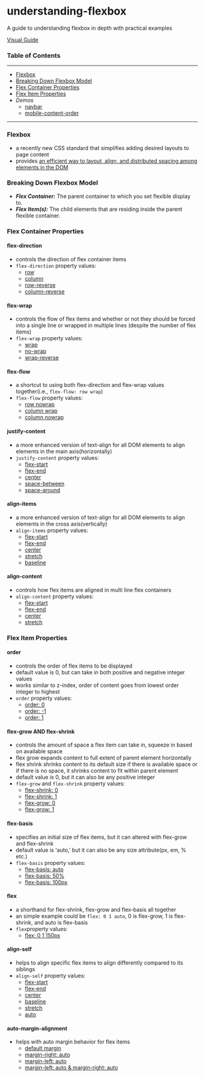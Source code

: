 # understanding-flexbox
A guide to understanding flexbox in depth with practical examples

[Visual Guide](http://understanding-flexbox.surge.sh)

### Table of Contents
---
+ [Flexbox](https://github.com/npranto/understanding-flexbox#flexbox)
+ [Breaking Down Flexbox Model](https://github.com/npranto/understanding-flexbox#breaking-down-flexbox-model)
+ [Flex Container Properties](https://github.com/npranto/understanding-flexbox#flex-container-properties)
+ [Flex Item Properties](https://github.com/npranto/understanding-flexbox#flex-item-properties)
+ _Demos_
    + [navbar](https://github.com/npranto/understanding-flexbox/tree/master/demos/navbar)
    + [mobile-content-order](https://github.com/npranto/understanding-flexbox/tree/master/demos/mobile-content-reorder)

---

### Flexbox
+ a recently new CSS standard that simplifies adding desired layouts to page content
+ provides [an efficient way to layout, align, and distributed spacing among elements in the DOM](https://goo.gl/XiuagG)

### Breaking Down Flexbox Model
+ **_Flex Container:_** The parent container to which you set flexible display to.
+ **_Flex Item(s):_** The child elements that are residing inside the parent flexible container.

### Flex Container Properties
#### flex-direction
+ controls the direction of flex container items 
+ `flex-direction` property values:
    + [row](http://understanding-flexbox.surge.sh/#flex-direction-row)
    + [column](http://understanding-flexbox.surge.sh/#flex-direction-column)
    + [row-reverse](http://understanding-flexbox.surge.sh/#flex-direction-row-reverse)
    + [column-reverse](http://understanding-flexbox.surge.sh/#flex-direction-column-reverse)

#### flex-wrap
+ controls the flow of flex items and whether or not they should be forced into a single line or wrapped in multiple lines (despite the number of flex items)
+ `flex-wrap` property values:
    + [wrap](http://understanding-flexbox.surge.sh/#flex-wrap-wrap)
    + [no-wrap](http://understanding-flexbox.surge.sh/#flex-wrap-no-wrap)
    + [wrap-reverse](http://understanding-flexbox.surge.sh/#flex-wrap-wrap-reverse)

#### flex-flow
+ a shortcut to using both flex-direction and flex-wrap values together(i.e., `flex-flow: row wrap`)
+ `flex-flow` property values:
    + [row nowrap](http://understanding-flexbox.surge.sh/#flex-flow-row-nowrap)
    + [column wrap](http://understanding-flexbox.surge.sh/#flex-flow-column-wrap)
    + [column nowrap](http://understanding-flexbox.surge.sh/#flex-flow-column-nowrap)

#### justify-content
+ a more enhanced version of text-align for all DOM elements to align elements in the main axis(horizontally)
+ `justify-content` property values:
    + [flex-start](http://understanding-flexbox.surge.sh/#justify-content-flex-start)
    + [flex-end](http://understanding-flexbox.surge.sh/#justify-content-flex-end)
    + [center](http://understanding-flexbox.surge.sh/#justify-content-center)
    + [space-between](http://understanding-flexbox.surge.sh/#justify-content-space-between)
    + [space-around](http://understanding-flexbox.surge.sh/#justify-content-space-around)

#### align-items
+ a more enhanced version of text-align for all DOM elements to align elements in the cross axis(vertically)
+ `align-items` property values:
    + [flex-start](http://understanding-flexbox.surge.sh/#align-items-flex-start)
    + [flex-end](http://understanding-flexbox.surge.sh/#align-items-flex-end)
    + [center](http://understanding-flexbox.surge.sh/#align-items-center)
    + [stretch](http://understanding-flexbox.surge.sh/#align-items-stretch)
    + [baseline](http://understanding-flexbox.surge.sh/#align-items-baseline)

#### align-content
+ controls how flex items are aligned in multi line flex containers
+ `align-content` property values:
    + [flex-start](http://understanding-flexbox.surge.sh/#align-content-flex-start)
    + [flex-end](http://understanding-flexbox.surge.sh/#align-content-flex-end)
    + [center](http://understanding-flexbox.surge.sh/#align-content-center)
    + [stretch](http://understanding-flexbox.surge.sh/#align-content-stretch)


### Flex Item Properties
#### order
+ controls the order of flex items to be displayed
+ default value is 0, but can take in both positive and negative integer values
+ works similar to z-index, order of content goes from lowest order integer to highest
+ `order` property values:    
    + [order: 0](http://understanding-flexbox.surge.sh/#order-0)    
    + [order: -1](http://understanding-flexbox.surge.sh/#order--1)
    + [order: 1](http://understanding-flexbox.surge.sh/#order-1)

#### flex-grow AND flex-shrink
+ controls the amount of space a flex item can take in, squeeze in based on available space
+ flex grow expands content to full extent of parent element horizontally
+ flex shrink shrinks content to its default size if there is available space or if there is no space, it shrinks content to fit within parent element
+ default value is 0, but it can also be any positive integer
+ `flex-grow` and `flex-shrink` property values:    
    + [flex-shrink: 0](http://understanding-flexbox.surge.sh/#flex-shrink-0)
    + [flex-shrink: 1](http://understanding-flexbox.surge.sh/#flex-shrink-1)
    + [flex-grow: 0](http://understanding-flexbox.surge.sh/#flex-grow-0)
    + [flex-grow: 1](http://understanding-flexbox.surge.sh/#flex-grow-1)

#### flex-basis
+ specifies an initial size of flex items, but it can altered with flex-grow and flex-shrink
+ default value is 'auto,' but it can also be any size attribute(px, em, % etc.)
+ `flex-basis` property values:    
    + [flex-basis: auto](http://understanding-flexbox.surge.sh/#flex-basis-auto)
    + [flex-basis: 50%](http://understanding-flexbox.surge.sh/#flex-basis-50-percentage)
    + [flex-basis: 100px](http://understanding-flexbox.surge.sh/#flex-basis-100-pixels)

#### flex
+ a shorthand for flex-shrink, flex-grow and flex-basis all together
+ an simple example could be `flex: 0 1 auto`, 0 is flex-grow, 1 is flex-shrink, and auto is flex-basis 
+ `flex`property values:
    + [flex: 0 1 150px](http://understanding-flexbox.surge.sh/#flex)

#### align-self
+ helps to align specific flex items to align differently compared to its siblings
+ `align-self` property values:
    + [flex-start](http://understanding-flexbox.surge.sh/#align-self-flex-start)
    + [flex-end](http://understanding-flexbox.surge.sh/#align-self-flex-end)
    + [center](http://understanding-flexbox.surge.sh/#align-self-center)
    + [baseline](http://understanding-flexbox.surge.sh/#align-self-baseline)    
    + [stretch](http://understanding-flexbox.surge.sh/#align-self-stretch)
    + [auto](http://understanding-flexbox.surge.sh/#align-self-auto)

#### auto-margin-alignment
+ helps with auto margin behavior for flex items
    + [default margin](http://understanding-flexbox.surge.sh/#auto-margin-alignment)
    + [margin-right: auto](http://understanding-flexbox.surge.sh/#auto-margin-alignment-margin-right-auto)
    + [margin-left: auto](http://understanding-flexbox.surge.sh/#auto-margin-alignment-margin-left-auto)
    + [margin-left: auto & margin-right: auto](http://understanding-flexbox.surge.sh/#auto-margin-alignment-margin-left-and-right-auto )
